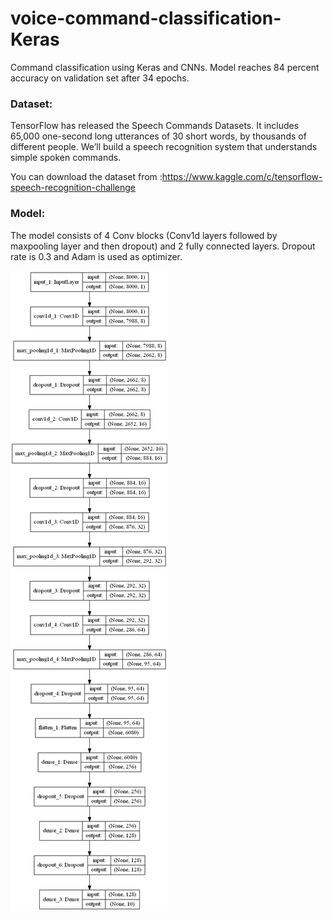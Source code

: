# voice-command-classification-Keras
Command classification using Keras and CNNs. Model reaches 84 percent accuracy on validation set after 34 epochs.

### Dataset:
TensorFlow has released the Speech Commands Datasets. It includes 65,000 one-second long utterances of 30 short words, by thousands of different people. We’ll build a speech recognition system that understands simple spoken commands.

You can download the dataset from :https://www.kaggle.com/c/tensorflow-speech-recognition-challenge

### Model:

The model consists of 4 Conv blocks (Conv1d layers followed by maxpooling layer and then dropout) and 2 fully connected layers. Dropout rate is 0.3 and Adam is used as optimizer.

![](model.png)
